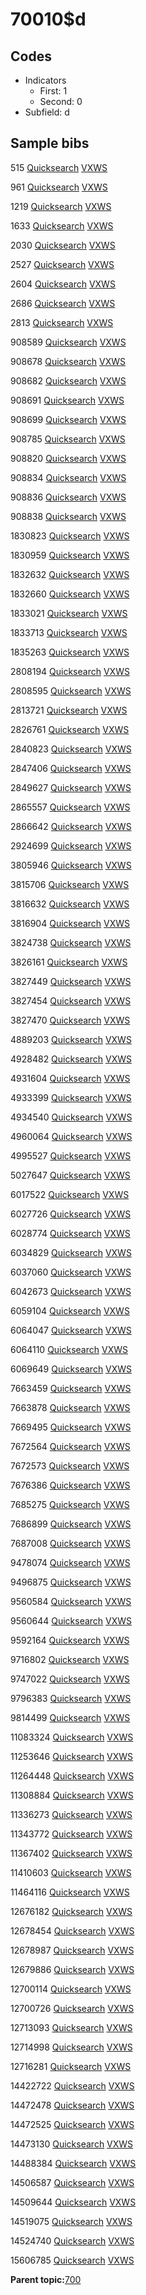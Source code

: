 # 70010$d

## Codes

-   Indicators
    -   First: 1
    -   Second: 0
-   Subfield: d

## Sample bibs

515 [Quicksearch](https://search.library.yale.edu/catalog/515) [VXWS](http://prodorbis.library.yale.edu:7014/vxws/GetHoldingsService?bibId=515)

961 [Quicksearch](https://search.library.yale.edu/catalog/961) [VXWS](http://prodorbis.library.yale.edu:7014/vxws/GetHoldingsService?bibId=961)

1219 [Quicksearch](https://search.library.yale.edu/catalog/1219) [VXWS](http://prodorbis.library.yale.edu:7014/vxws/GetHoldingsService?bibId=1219)

1633 [Quicksearch](https://search.library.yale.edu/catalog/1633) [VXWS](http://prodorbis.library.yale.edu:7014/vxws/GetHoldingsService?bibId=1633)

2030 [Quicksearch](https://search.library.yale.edu/catalog/2030) [VXWS](http://prodorbis.library.yale.edu:7014/vxws/GetHoldingsService?bibId=2030)

2527 [Quicksearch](https://search.library.yale.edu/catalog/2527) [VXWS](http://prodorbis.library.yale.edu:7014/vxws/GetHoldingsService?bibId=2527)

2604 [Quicksearch](https://search.library.yale.edu/catalog/2604) [VXWS](http://prodorbis.library.yale.edu:7014/vxws/GetHoldingsService?bibId=2604)

2686 [Quicksearch](https://search.library.yale.edu/catalog/2686) [VXWS](http://prodorbis.library.yale.edu:7014/vxws/GetHoldingsService?bibId=2686)

2813 [Quicksearch](https://search.library.yale.edu/catalog/2813) [VXWS](http://prodorbis.library.yale.edu:7014/vxws/GetHoldingsService?bibId=2813)

908589 [Quicksearch](https://search.library.yale.edu/catalog/908589) [VXWS](http://prodorbis.library.yale.edu:7014/vxws/GetHoldingsService?bibId=908589)

908678 [Quicksearch](https://search.library.yale.edu/catalog/908678) [VXWS](http://prodorbis.library.yale.edu:7014/vxws/GetHoldingsService?bibId=908678)

908682 [Quicksearch](https://search.library.yale.edu/catalog/908682) [VXWS](http://prodorbis.library.yale.edu:7014/vxws/GetHoldingsService?bibId=908682)

908691 [Quicksearch](https://search.library.yale.edu/catalog/908691) [VXWS](http://prodorbis.library.yale.edu:7014/vxws/GetHoldingsService?bibId=908691)

908699 [Quicksearch](https://search.library.yale.edu/catalog/908699) [VXWS](http://prodorbis.library.yale.edu:7014/vxws/GetHoldingsService?bibId=908699)

908785 [Quicksearch](https://search.library.yale.edu/catalog/908785) [VXWS](http://prodorbis.library.yale.edu:7014/vxws/GetHoldingsService?bibId=908785)

908820 [Quicksearch](https://search.library.yale.edu/catalog/908820) [VXWS](http://prodorbis.library.yale.edu:7014/vxws/GetHoldingsService?bibId=908820)

908834 [Quicksearch](https://search.library.yale.edu/catalog/908834) [VXWS](http://prodorbis.library.yale.edu:7014/vxws/GetHoldingsService?bibId=908834)

908836 [Quicksearch](https://search.library.yale.edu/catalog/908836) [VXWS](http://prodorbis.library.yale.edu:7014/vxws/GetHoldingsService?bibId=908836)

908838 [Quicksearch](https://search.library.yale.edu/catalog/908838) [VXWS](http://prodorbis.library.yale.edu:7014/vxws/GetHoldingsService?bibId=908838)

1830823 [Quicksearch](https://search.library.yale.edu/catalog/1830823) [VXWS](http://prodorbis.library.yale.edu:7014/vxws/GetHoldingsService?bibId=1830823)

1830959 [Quicksearch](https://search.library.yale.edu/catalog/1830959) [VXWS](http://prodorbis.library.yale.edu:7014/vxws/GetHoldingsService?bibId=1830959)

1832632 [Quicksearch](https://search.library.yale.edu/catalog/1832632) [VXWS](http://prodorbis.library.yale.edu:7014/vxws/GetHoldingsService?bibId=1832632)

1832660 [Quicksearch](https://search.library.yale.edu/catalog/1832660) [VXWS](http://prodorbis.library.yale.edu:7014/vxws/GetHoldingsService?bibId=1832660)

1833021 [Quicksearch](https://search.library.yale.edu/catalog/1833021) [VXWS](http://prodorbis.library.yale.edu:7014/vxws/GetHoldingsService?bibId=1833021)

1833713 [Quicksearch](https://search.library.yale.edu/catalog/1833713) [VXWS](http://prodorbis.library.yale.edu:7014/vxws/GetHoldingsService?bibId=1833713)

1835263 [Quicksearch](https://search.library.yale.edu/catalog/1835263) [VXWS](http://prodorbis.library.yale.edu:7014/vxws/GetHoldingsService?bibId=1835263)

2808194 [Quicksearch](https://search.library.yale.edu/catalog/2808194) [VXWS](http://prodorbis.library.yale.edu:7014/vxws/GetHoldingsService?bibId=2808194)

2808595 [Quicksearch](https://search.library.yale.edu/catalog/2808595) [VXWS](http://prodorbis.library.yale.edu:7014/vxws/GetHoldingsService?bibId=2808595)

2813721 [Quicksearch](https://search.library.yale.edu/catalog/2813721) [VXWS](http://prodorbis.library.yale.edu:7014/vxws/GetHoldingsService?bibId=2813721)

2826761 [Quicksearch](https://search.library.yale.edu/catalog/2826761) [VXWS](http://prodorbis.library.yale.edu:7014/vxws/GetHoldingsService?bibId=2826761)

2840823 [Quicksearch](https://search.library.yale.edu/catalog/2840823) [VXWS](http://prodorbis.library.yale.edu:7014/vxws/GetHoldingsService?bibId=2840823)

2847406 [Quicksearch](https://search.library.yale.edu/catalog/2847406) [VXWS](http://prodorbis.library.yale.edu:7014/vxws/GetHoldingsService?bibId=2847406)

2849627 [Quicksearch](https://search.library.yale.edu/catalog/2849627) [VXWS](http://prodorbis.library.yale.edu:7014/vxws/GetHoldingsService?bibId=2849627)

2865557 [Quicksearch](https://search.library.yale.edu/catalog/2865557) [VXWS](http://prodorbis.library.yale.edu:7014/vxws/GetHoldingsService?bibId=2865557)

2866642 [Quicksearch](https://search.library.yale.edu/catalog/2866642) [VXWS](http://prodorbis.library.yale.edu:7014/vxws/GetHoldingsService?bibId=2866642)

2924699 [Quicksearch](https://search.library.yale.edu/catalog/2924699) [VXWS](http://prodorbis.library.yale.edu:7014/vxws/GetHoldingsService?bibId=2924699)

3805946 [Quicksearch](https://search.library.yale.edu/catalog/3805946) [VXWS](http://prodorbis.library.yale.edu:7014/vxws/GetHoldingsService?bibId=3805946)

3815706 [Quicksearch](https://search.library.yale.edu/catalog/3815706) [VXWS](http://prodorbis.library.yale.edu:7014/vxws/GetHoldingsService?bibId=3815706)

3816632 [Quicksearch](https://search.library.yale.edu/catalog/3816632) [VXWS](http://prodorbis.library.yale.edu:7014/vxws/GetHoldingsService?bibId=3816632)

3816904 [Quicksearch](https://search.library.yale.edu/catalog/3816904) [VXWS](http://prodorbis.library.yale.edu:7014/vxws/GetHoldingsService?bibId=3816904)

3824738 [Quicksearch](https://search.library.yale.edu/catalog/3824738) [VXWS](http://prodorbis.library.yale.edu:7014/vxws/GetHoldingsService?bibId=3824738)

3826161 [Quicksearch](https://search.library.yale.edu/catalog/3826161) [VXWS](http://prodorbis.library.yale.edu:7014/vxws/GetHoldingsService?bibId=3826161)

3827449 [Quicksearch](https://search.library.yale.edu/catalog/3827449) [VXWS](http://prodorbis.library.yale.edu:7014/vxws/GetHoldingsService?bibId=3827449)

3827454 [Quicksearch](https://search.library.yale.edu/catalog/3827454) [VXWS](http://prodorbis.library.yale.edu:7014/vxws/GetHoldingsService?bibId=3827454)

3827470 [Quicksearch](https://search.library.yale.edu/catalog/3827470) [VXWS](http://prodorbis.library.yale.edu:7014/vxws/GetHoldingsService?bibId=3827470)

4889203 [Quicksearch](https://search.library.yale.edu/catalog/4889203) [VXWS](http://prodorbis.library.yale.edu:7014/vxws/GetHoldingsService?bibId=4889203)

4928482 [Quicksearch](https://search.library.yale.edu/catalog/4928482) [VXWS](http://prodorbis.library.yale.edu:7014/vxws/GetHoldingsService?bibId=4928482)

4931604 [Quicksearch](https://search.library.yale.edu/catalog/4931604) [VXWS](http://prodorbis.library.yale.edu:7014/vxws/GetHoldingsService?bibId=4931604)

4933399 [Quicksearch](https://search.library.yale.edu/catalog/4933399) [VXWS](http://prodorbis.library.yale.edu:7014/vxws/GetHoldingsService?bibId=4933399)

4934540 [Quicksearch](https://search.library.yale.edu/catalog/4934540) [VXWS](http://prodorbis.library.yale.edu:7014/vxws/GetHoldingsService?bibId=4934540)

4960064 [Quicksearch](https://search.library.yale.edu/catalog/4960064) [VXWS](http://prodorbis.library.yale.edu:7014/vxws/GetHoldingsService?bibId=4960064)

4995527 [Quicksearch](https://search.library.yale.edu/catalog/4995527) [VXWS](http://prodorbis.library.yale.edu:7014/vxws/GetHoldingsService?bibId=4995527)

5027647 [Quicksearch](https://search.library.yale.edu/catalog/5027647) [VXWS](http://prodorbis.library.yale.edu:7014/vxws/GetHoldingsService?bibId=5027647)

6017522 [Quicksearch](https://search.library.yale.edu/catalog/6017522) [VXWS](http://prodorbis.library.yale.edu:7014/vxws/GetHoldingsService?bibId=6017522)

6027726 [Quicksearch](https://search.library.yale.edu/catalog/6027726) [VXWS](http://prodorbis.library.yale.edu:7014/vxws/GetHoldingsService?bibId=6027726)

6028774 [Quicksearch](https://search.library.yale.edu/catalog/6028774) [VXWS](http://prodorbis.library.yale.edu:7014/vxws/GetHoldingsService?bibId=6028774)

6034829 [Quicksearch](https://search.library.yale.edu/catalog/6034829) [VXWS](http://prodorbis.library.yale.edu:7014/vxws/GetHoldingsService?bibId=6034829)

6037060 [Quicksearch](https://search.library.yale.edu/catalog/6037060) [VXWS](http://prodorbis.library.yale.edu:7014/vxws/GetHoldingsService?bibId=6037060)

6042673 [Quicksearch](https://search.library.yale.edu/catalog/6042673) [VXWS](http://prodorbis.library.yale.edu:7014/vxws/GetHoldingsService?bibId=6042673)

6059104 [Quicksearch](https://search.library.yale.edu/catalog/6059104) [VXWS](http://prodorbis.library.yale.edu:7014/vxws/GetHoldingsService?bibId=6059104)

6064047 [Quicksearch](https://search.library.yale.edu/catalog/6064047) [VXWS](http://prodorbis.library.yale.edu:7014/vxws/GetHoldingsService?bibId=6064047)

6064110 [Quicksearch](https://search.library.yale.edu/catalog/6064110) [VXWS](http://prodorbis.library.yale.edu:7014/vxws/GetHoldingsService?bibId=6064110)

6069649 [Quicksearch](https://search.library.yale.edu/catalog/6069649) [VXWS](http://prodorbis.library.yale.edu:7014/vxws/GetHoldingsService?bibId=6069649)

7663459 [Quicksearch](https://search.library.yale.edu/catalog/7663459) [VXWS](http://prodorbis.library.yale.edu:7014/vxws/GetHoldingsService?bibId=7663459)

7663878 [Quicksearch](https://search.library.yale.edu/catalog/7663878) [VXWS](http://prodorbis.library.yale.edu:7014/vxws/GetHoldingsService?bibId=7663878)

7669495 [Quicksearch](https://search.library.yale.edu/catalog/7669495) [VXWS](http://prodorbis.library.yale.edu:7014/vxws/GetHoldingsService?bibId=7669495)

7672564 [Quicksearch](https://search.library.yale.edu/catalog/7672564) [VXWS](http://prodorbis.library.yale.edu:7014/vxws/GetHoldingsService?bibId=7672564)

7672573 [Quicksearch](https://search.library.yale.edu/catalog/7672573) [VXWS](http://prodorbis.library.yale.edu:7014/vxws/GetHoldingsService?bibId=7672573)

7676386 [Quicksearch](https://search.library.yale.edu/catalog/7676386) [VXWS](http://prodorbis.library.yale.edu:7014/vxws/GetHoldingsService?bibId=7676386)

7685275 [Quicksearch](https://search.library.yale.edu/catalog/7685275) [VXWS](http://prodorbis.library.yale.edu:7014/vxws/GetHoldingsService?bibId=7685275)

7686899 [Quicksearch](https://search.library.yale.edu/catalog/7686899) [VXWS](http://prodorbis.library.yale.edu:7014/vxws/GetHoldingsService?bibId=7686899)

7687008 [Quicksearch](https://search.library.yale.edu/catalog/7687008) [VXWS](http://prodorbis.library.yale.edu:7014/vxws/GetHoldingsService?bibId=7687008)

9478074 [Quicksearch](https://search.library.yale.edu/catalog/9478074) [VXWS](http://prodorbis.library.yale.edu:7014/vxws/GetHoldingsService?bibId=9478074)

9496875 [Quicksearch](https://search.library.yale.edu/catalog/9496875) [VXWS](http://prodorbis.library.yale.edu:7014/vxws/GetHoldingsService?bibId=9496875)

9560584 [Quicksearch](https://search.library.yale.edu/catalog/9560584) [VXWS](http://prodorbis.library.yale.edu:7014/vxws/GetHoldingsService?bibId=9560584)

9560644 [Quicksearch](https://search.library.yale.edu/catalog/9560644) [VXWS](http://prodorbis.library.yale.edu:7014/vxws/GetHoldingsService?bibId=9560644)

9592164 [Quicksearch](https://search.library.yale.edu/catalog/9592164) [VXWS](http://prodorbis.library.yale.edu:7014/vxws/GetHoldingsService?bibId=9592164)

9716802 [Quicksearch](https://search.library.yale.edu/catalog/9716802) [VXWS](http://prodorbis.library.yale.edu:7014/vxws/GetHoldingsService?bibId=9716802)

9747022 [Quicksearch](https://search.library.yale.edu/catalog/9747022) [VXWS](http://prodorbis.library.yale.edu:7014/vxws/GetHoldingsService?bibId=9747022)

9796383 [Quicksearch](https://search.library.yale.edu/catalog/9796383) [VXWS](http://prodorbis.library.yale.edu:7014/vxws/GetHoldingsService?bibId=9796383)

9814499 [Quicksearch](https://search.library.yale.edu/catalog/9814499) [VXWS](http://prodorbis.library.yale.edu:7014/vxws/GetHoldingsService?bibId=9814499)

11083324 [Quicksearch](https://search.library.yale.edu/catalog/11083324) [VXWS](http://prodorbis.library.yale.edu:7014/vxws/GetHoldingsService?bibId=11083324)

11253646 [Quicksearch](https://search.library.yale.edu/catalog/11253646) [VXWS](http://prodorbis.library.yale.edu:7014/vxws/GetHoldingsService?bibId=11253646)

11264448 [Quicksearch](https://search.library.yale.edu/catalog/11264448) [VXWS](http://prodorbis.library.yale.edu:7014/vxws/GetHoldingsService?bibId=11264448)

11308884 [Quicksearch](https://search.library.yale.edu/catalog/11308884) [VXWS](http://prodorbis.library.yale.edu:7014/vxws/GetHoldingsService?bibId=11308884)

11336273 [Quicksearch](https://search.library.yale.edu/catalog/11336273) [VXWS](http://prodorbis.library.yale.edu:7014/vxws/GetHoldingsService?bibId=11336273)

11343772 [Quicksearch](https://search.library.yale.edu/catalog/11343772) [VXWS](http://prodorbis.library.yale.edu:7014/vxws/GetHoldingsService?bibId=11343772)

11367402 [Quicksearch](https://search.library.yale.edu/catalog/11367402) [VXWS](http://prodorbis.library.yale.edu:7014/vxws/GetHoldingsService?bibId=11367402)

11410603 [Quicksearch](https://search.library.yale.edu/catalog/11410603) [VXWS](http://prodorbis.library.yale.edu:7014/vxws/GetHoldingsService?bibId=11410603)

11464116 [Quicksearch](https://search.library.yale.edu/catalog/11464116) [VXWS](http://prodorbis.library.yale.edu:7014/vxws/GetHoldingsService?bibId=11464116)

12676182 [Quicksearch](https://search.library.yale.edu/catalog/12676182) [VXWS](http://prodorbis.library.yale.edu:7014/vxws/GetHoldingsService?bibId=12676182)

12678454 [Quicksearch](https://search.library.yale.edu/catalog/12678454) [VXWS](http://prodorbis.library.yale.edu:7014/vxws/GetHoldingsService?bibId=12678454)

12678987 [Quicksearch](https://search.library.yale.edu/catalog/12678987) [VXWS](http://prodorbis.library.yale.edu:7014/vxws/GetHoldingsService?bibId=12678987)

12679886 [Quicksearch](https://search.library.yale.edu/catalog/12679886) [VXWS](http://prodorbis.library.yale.edu:7014/vxws/GetHoldingsService?bibId=12679886)

12700114 [Quicksearch](https://search.library.yale.edu/catalog/12700114) [VXWS](http://prodorbis.library.yale.edu:7014/vxws/GetHoldingsService?bibId=12700114)

12700726 [Quicksearch](https://search.library.yale.edu/catalog/12700726) [VXWS](http://prodorbis.library.yale.edu:7014/vxws/GetHoldingsService?bibId=12700726)

12713093 [Quicksearch](https://search.library.yale.edu/catalog/12713093) [VXWS](http://prodorbis.library.yale.edu:7014/vxws/GetHoldingsService?bibId=12713093)

12714998 [Quicksearch](https://search.library.yale.edu/catalog/12714998) [VXWS](http://prodorbis.library.yale.edu:7014/vxws/GetHoldingsService?bibId=12714998)

12716281 [Quicksearch](https://search.library.yale.edu/catalog/12716281) [VXWS](http://prodorbis.library.yale.edu:7014/vxws/GetHoldingsService?bibId=12716281)

14422722 [Quicksearch](https://search.library.yale.edu/catalog/14422722) [VXWS](http://prodorbis.library.yale.edu:7014/vxws/GetHoldingsService?bibId=14422722)

14472478 [Quicksearch](https://search.library.yale.edu/catalog/14472478) [VXWS](http://prodorbis.library.yale.edu:7014/vxws/GetHoldingsService?bibId=14472478)

14472525 [Quicksearch](https://search.library.yale.edu/catalog/14472525) [VXWS](http://prodorbis.library.yale.edu:7014/vxws/GetHoldingsService?bibId=14472525)

14473130 [Quicksearch](https://search.library.yale.edu/catalog/14473130) [VXWS](http://prodorbis.library.yale.edu:7014/vxws/GetHoldingsService?bibId=14473130)

14488384 [Quicksearch](https://search.library.yale.edu/catalog/14488384) [VXWS](http://prodorbis.library.yale.edu:7014/vxws/GetHoldingsService?bibId=14488384)

14506587 [Quicksearch](https://search.library.yale.edu/catalog/14506587) [VXWS](http://prodorbis.library.yale.edu:7014/vxws/GetHoldingsService?bibId=14506587)

14509644 [Quicksearch](https://search.library.yale.edu/catalog/14509644) [VXWS](http://prodorbis.library.yale.edu:7014/vxws/GetHoldingsService?bibId=14509644)

14519075 [Quicksearch](https://search.library.yale.edu/catalog/14519075) [VXWS](http://prodorbis.library.yale.edu:7014/vxws/GetHoldingsService?bibId=14519075)

14524740 [Quicksearch](https://search.library.yale.edu/catalog/14524740) [VXWS](http://prodorbis.library.yale.edu:7014/vxws/GetHoldingsService?bibId=14524740)

15606785 [Quicksearch](https://search.library.yale.edu/catalog/15606785) [VXWS](http://prodorbis.library.yale.edu:7014/vxws/GetHoldingsService?bibId=15606785)

**Parent topic:**[700](../../tags/700/700.md)

